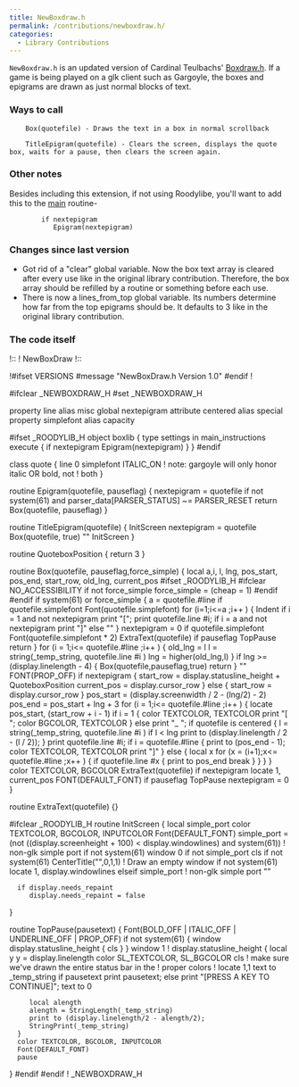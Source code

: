 ```yaml
---
title: NewBoxdraw.h
permalink: /contributions/newboxdraw.h/
categories: 
  - Library Contributions
---
```


`NewBoxdraw.h` is an updated version of Cardinal Teulbachs'
[Boxdraw.h](contributions/boxdraw.h/). If a game is being played on a glk
client such as Gargoyle, the boxes and epigrams are drawn as just normal
blocks of text.

### Ways to call

`    Box(quotefile) - Draws the text in a box in normal scrollback`

`    TitleEpigram(quotefile) - Clears the screen, displays the quote box, waits for a pause, then clears the screen again.`

### Other notes

Besides including this extension, if not using Roodylibe, you'll want to add this to the
[main](routines/main/) routine-

            if nextepigram
               Epigram(nextepigram)

### Changes since last version

-   Got rid of a "clear" global variable. Now the box text array is
    cleared after every use like in the original library contribution.
    Therefore, the box array should be refilled by a routine or
    something before each use.
-   There is now a lines_from_top global variable. Its numbers
    determine how far from the top epigrams should be. It defaults to 3
    like in the original library contribution.

### The code itself

   !::
   ! NewBoxDraw
   !::

   !\#ifset VERSIONS
   #message "NewBoxDraw.h Version 1.0"
   #endif \!

   #ifclear _NEWBOXDRAW_H
   #set _NEWBOXDRAW_H

   property line alias misc
   global nextepigram
   attribute centered alias special
   property simplefont alias capacity

   #ifset _ROODYLIB_H
   object boxlib
   {
      type settings
      in main_instructions
      execute
      {
         if nextepigram
            Epigram(nextepigram)
      }
   }
   #endif

   class quote
   {
      line 0
      simplefont ITALIC_ON  ! note: gargoyle will only honor italic OR bold, not
                            ! both
   }

   routine Epigram(quotefile, pauseflag)
   {
      nextepigram = quotefile
      if not system(61) and parser_data[PARSER_STATUS] ~= PARSER_RESET
         return
      Box(quotefile, pauseflag)
   }

   routine TitleEpigram(quotefile)
   {
      InitScreen
      nextepigram = quotefile
      Box(quotefile, true)
      ""
      InitScreen
   }

   routine QuoteboxPosition
   {
      return 3
   }

   routine Box(quotefile, pauseflag,force_simple)
   {
      local a,i, l, lng, pos_start, pos_end, start_row, old_lng, current_pos
   #ifset _ROODYLIB_H
   #ifclear NO_ACCESSIBILITY
      if not force_simple
         force_simple = (cheap = 1)
   #endif
   #endif
      if system(61) or force_simple
      {
         a = quotefile.#line
         if quotefile.simplefont
            Font(quotefile.simplefont)
         for (i=1;i<=a ;i++ )
         {
            Indent
            if i = 1 and not nextepigram
               print "[";
            print quotefile.line #i;
            if i = a and not nextepigram
               print "]"
            else
               ""
         }
         nextepigram = 0
         if quotefile.simplefont
            Font(quotefile.simplefont * 2)
         ExtraText(quotefile)
         if pauseflag
            TopPause
         return
      }
      for (i = 1;i<= quotefile.#line ;i++ )
      {
         old_lng = l
         l = string(_temp_string, quotefile.line #i )
         lng = higher(old_lng,l)
      }
      if lng >= (display.linelength - 4)
      {
         Box(quotefile,pauseflag,true)
         return
      }
      ""
      FONT(PROP_OFF)
      if nextepigram
      {
         start_row = display.statusline_height + QuoteboxPosition
         current_pos = display.cursor_row
      }
      else
      {
         start_row = display.cursor_row
      }
      pos_start = (display.screenwidth / 2 - (lng/2) - 2)
      pos_end = pos_start + lng + 3
      for (i = 1;i<= quotefile.#line ;i++ )
      {
         locate pos_start, (start_row + i - 1)
         if i = 1
         {
            color TEXTCOLOR, TEXTCOLOR
            print "[ ";
            color BGCOLOR, TEXTCOLOR
         }
         else
            print "\_ ";
         if quotefile is centered
         {
            l = string(_temp_string, quotefile.line #i )
            if l < lng
               print to (display.linelength / 2 - (l / 2));
         }
         print quotefile.line #i;
         if i = quotefile.#line
         {
            print to (pos_end - 1);
            color TEXTCOLOR, TEXTCOLOR
            print "]"
         }
         else
         {
            local x
            for (x = (i+1);x<= quotefile.#line ;x++ )
            {
               if quotefile.line #x
               {
                  print to pos_end
                  break
               }
            }
         }
      }
      color TEXTCOLOR, BGCOLOR
      ExtraText(quotefile)
      if nextepigram
         locate 1, current_pos
      FONT(DEFAULT_FONT)
      if pauseflag
         TopPause
      nextepigram = 0
   }

   routine ExtraText(quotefile)
   {}

   #ifclear _ROODYLIB_H
   routine InitScreen
   {
      local simple_port
      color TEXTCOLOR, BGCOLOR, INPUTCOLOR
      Font(DEFAULT_FONT)
      simple_port = (not ((display.screenheight + 100) < display.windowlines) and
         system(61)) ! non-glk simple port
      if not system(61)
         window 0
      if not simple_port
         cls
      if not system(61)
         CenterTitle("",0,1,1) ! Draw an empty window
      if not system(61)
         locate 1, display.windowlines
      elseif simple_port ! non-glk simple port
         ""

      if display.needs_repaint
         display.needs_repaint = false
   }

   routine TopPause(pausetext)
   {
      Font(BOLD_OFF | ITALIC_OFF | UNDERLINE_OFF | PROP_OFF)
      if not system(61)
      {
         window display.statusline_height
         {
            cls
         }
      }
      window  1 ! display.statusline_height
      {
         local y
         y = display.linelength
         color SL_TEXTCOLOR, SL_BGCOLOR
         cls			! make sure we've drawn the entire status bar in the
                     !  proper colors
   !		locate 1,1
         text to _temp_string
         if pausetext
            print pausetext;
         else
            print "[PRESS A KEY TO CONTINUE]";
         text to 0

         local alength
         alength = StringLength(_temp_string)
         print to (display.linelength/2 - alength/2);
         StringPrint(_temp_string)
      }
      color TEXTCOLOR, BGCOLOR, INPUTCOLOR
      Font(DEFAULT_FONT)
      pause
   }
   #endif
   #endif ! _NEWBOXDRAW_H
